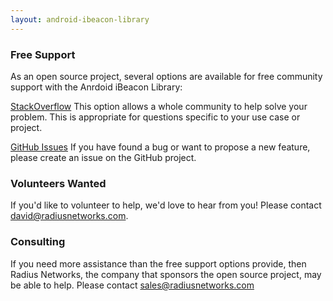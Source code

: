 ```yaml
---
layout: android-ibeacon-library
---
```


### Free Support

As an open source project, several options are available for free community support with the Anrdoid iBeacon Library:

[StackOverflow](http://stackoverflow.com/questions/tagged/ibeacon)
This option allows a whole community to help solve your problem.  This is appropriate for questions specific to your use case or project.

[GitHub Issues](https://github.com/RadiusNetworks/android-ibeacon-service/issues)
If you have found a bug or want to propose a new feature, please create an issue on the GitHub project.

### Volunteers Wanted

If you'd like to volunteer to help, we'd love to hear from you!  Please contact david@radiusnetworks.com.

### Consulting

If you need more assistance than the free support options provide, then Radius Networks, the company that sponsors the open source project, may be able to help.
Please contact sales@radiusnetworks.com
